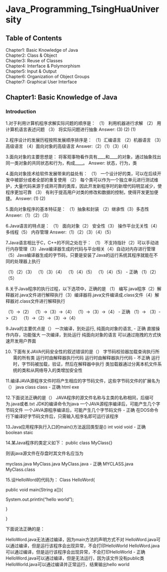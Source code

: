 # Java_Programming_TsingHuaUniversity
## Table of Contents
Chapter1: Basic Knowledge of Java</br>
Chapter2: Class & Object</br>
Chapter3: Reuse of Classes</br>
Chapter4: Interface & Polymorphism</br>
Chapter5: Input & Output</br>
Chapter6: Organization of Object Groups</br>
Chapter7: Graphical User Interface</br>

## Chapter1: Basic Knowledge of Java</br>
### Introduction
1.对于利用计算机程序求解实际问题的顺序是：
（1）	利用机器进行求解
（2）	用计算机语言表述问题
（3）	将实际问题进行抽象
Answer: (3) (2) (1)

2.程序设计的发展历程按照发展顺序排序是：
（1）汇编语言 （2）机器语言	（3）高级语言	（4）面向对象的高级语言
Answer:（2）（1）（3）（4）

3.面向对象的主要思想是：
将客观事物看作具有____和____的对象，通过抽象找出同一类对象的共同状态和行为，构成____。
Answer: 状态，行为，类

4.面向对象技术给软件发展带来的益处有：
（1）	一个设计好的类，可以在后续开发中被部分或者全部的重复使用
（2）	每个类可以作为一个独立单元进行测试维护，大量代码来源于成熟可靠的类库，因此开发新程序时的新增代码明显减少，使程序更加可靠
（3）	有利于提高用户对类的修改和数据的控制，使得开发更加便捷。
Answer: (1) (2)

5.面向对象程序的基本特征是：
（1）抽象和封装 （2）继承性（3）多态性
Answer:（1）（2）（3）

6.Java语言的特点是：
（1）	面向对象（2）	安全性（3）	操作平台无关性（4）	多线程（5）	内存管理
Answer:（1）（2）（3）（4）（5）

7.Java语言相比于C，C++的不同之处在于：
（1）	不支持指针（2）可以手动进行内存管理（3）Java编译器生成的代码与平台相关（4）自动对内存进行管理（5）Java编译器生成的字节码，只要是安装了Java的运行系统其程序就能在不同的处理器上执行

（1）（2）（3） （1）（3）（4） （1）（4）（5） （1）（4）（5） - 正确 （1）（2）（5）

8.关于Java程序的执行过程，以下选项中，正确的是
（1）	编写.java程序（2）解释器对.java文件进行解释执行（3）编译器将.java文件编译成.class文件（4）解释器对.class文件进行解释执行

（1）->（2） （1）->（3）->（4） （1）->（3）->（4） - 正确 （1）-> （3）->（2） （1）->（2）->（3）->（4）

9.Java的主要优点是（）
一次编译，到处运行, 纯面向对象的语言, - 正确 直接操作内存，功能强大 一次编译，到处运行 纯面向对象的语言 可以通过拖拽的方式快速开发用户界面

10.	下面有关JAVA代码安全性的叙述错误的是（）
字节码校验器加载查询执行所需的所有类 运行时由解释器执行代码 运行时由解释器执行代码 - 不正确 运行时，字节码被加载，验证，然后在解释器中执行 类加载器通过分离本机文件系统的类和从网络导入的类增加安全性

11.编译JAVA源程序文件时将产生相应的字节码文件，这些字节码文件的扩展名为（）
java class class - 正确 html exe

12.下面说法正确的是（）
JAVA程序的源文件名称与主类的名称相同，后缀可为.java或者.txt JDK的编译命令为java 一个JAVA源程序编译后，可能产生几个字节码文件 一个JAVA源程序编译后，可能产生几个字节码文件 - 正确 在DOS命令行下编译好字节码文件后，只需输入程序名即可运行该程序

13.Java应用程序执行入口的main()方法返回类型是()
int void void - 正确 boolean staic

14.某Java程序的类定义如下：
public class MyClass{}

则该java源文件在存盘时其文件名应当为

myclass.java MyClass.java MyClass.java - 正确 MYCLASS.java MyClass.class

15.设HelloWord的代码为：
Class HelloWord{

public void main(String a[]){

System.out.println(“hello world”);

}

}

下面说法正确的是：

HelloWord.java无法通过编译，因为main方法的声明方式不对 HelloWord.java可以通过编译，但是运行该程序会出现异常，不会打印HelloWorld HelloWord.java可以通过编译，但是运行该程序会出现异常，不会打印HelloWorld - 正确 HelloWord.java可以通过编译，但是无法运行，因为该文件没有public类 HelloWorld.java可以通过编译并正常运行，结果输出hello world
